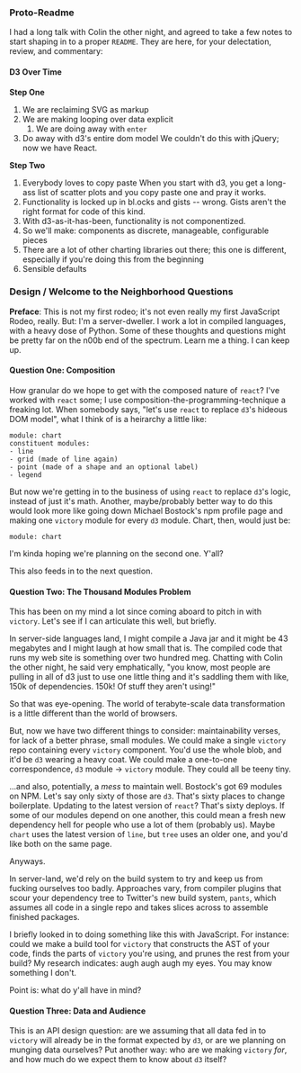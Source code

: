 ### Proto-Readme

I had a long talk with Colin the other night, and agreed to take a few notes to
start shaping in to a proper `README`. They are here, for your delectation,
review, and commentary:

#### D3 Over Time

**Step One**

1.  We are reclaiming SVG as markup
2.  We are making looping over data explicit
    1. We are doing away with `enter`
3.  Do away with d3's entire dom model
    We couldn't do this with jQuery; now we have React.

**Step Two**

1.  Everybody loves to copy paste
    When you start with d3, you get a long-ass list of scatter plots and you copy
    paste one and pray it works.
2.  Functionality is locked up in bl.ocks and gists -- wrong. Gists aren't the
    right format for code of this kind.
3.  With d3-as-it-has-been, functionality is not componentized. 
4.  So we'll make: components as discrete, manageable, configurable pieces
5.  There are a lot of other charting libraries out there; this one is
    different, especially if you're doing this from the beginning
6.  Sensible defaults


### Design / Welcome to the Neighborhood Questions

**Preface**: This is not my first rodeo; it's not even really my first
  JavaScript Rodeo, really. But: I'm a server-dweller. I work a lot in compiled
  languages, with a heavy dose of Python. Some of these thoughts and questions
  might be pretty far on the n00b end of the spectrum. Learn me a thing. I can
  keep up.


#### Question One: Composition

How granular do we hope to get with the composed nature of `react`? I've worked
with `react` some; I use composition-the-programming-technique a freaking
lot. When somebody says, "let's use `react` to replace `d3`'s hideous DOM
model", what I think of is a heirarchy a little like:

```
module: chart
constituent modules:
- line
- grid (made of line again)
- point (made of a shape and an optional label)
- legend
```

But now we're getting in to the business of using `react` to replace `d3`'s
logic, instead of just it's math. Another, maybe/probably better way to do this
would look more like going down Michael Bostock's npm profile page and making
one `victory`  module for every `d3` module. Chart, then, would just be:

```
module: chart
```

I'm kinda hoping we're planning on the second one. Y'all?

This also feeds in to the next question.

#### Question Two: The Thousand Modules Problem

This has been on my mind a lot since coming aboard to pitch in with
`victory`. Let's see if I can articulate this well, but briefly.

In server-side languages land, I might compile a Java jar and it might be 43
megabytes and I might laugh at how small that is. The compiled code that runs my
web site is something over two hundred meg. Chatting with Colin the other night,
he said very emphatically, "you know, most people are pulling in all of d3 just
to use one little thing and it's saddling them with like, 150k of
dependencies. 150k! Of stuff they aren't using!"

So that was eye-opening. The world of terabyte-scale data transformation is a
little different than the world of browsers.

But, now we have two different things to consider: maintainability verses, for
lack of a better phrase, small modules. We could make a single `victory` repo
containing every `victory` component. You'd use the whole blob, and it'd be `d3`
wearing a heavy coat. We could make a one-to-one correspondence, `d3` module ->
`victory` module. They could all be teeny tiny.

...and also, potentially, a _mess_ to maintain well. Bostock's got 69 modules on
NPM. Let's say only sixty of those are `d3`. That's sixty places to change
boilerplate. Updating to the latest version of `react`? That's sixty
deploys. If some of our modules depend on one another, this could mean a fresh
new dependency hell for people who use a lot of them (probably us). Maybe
`chart` uses the latest version of `line`, but `tree` uses an older one, and
you'd like both on the same page.

Anyways.

In server-land, we'd rely on the build system to try and keep us from fucking
ourselves too badly. Approaches vary, from compiler plugins that scour your
dependency tree to Twitter's new build system, `pants`, which assumes all code
in a single repo and takes slices across to assemble finished packages.

I briefly looked in to doing something like this with JavaScript. For instance:
could we make a build tool for `victory` that constructs the AST of your code,
finds the parts of `victory` you're using, and prunes the rest from your build?
My research indicates: augh augh augh my eyes. You may know something I don't.

Point is: what do y'all have in mind?

#### Question Three: Data and Audience

This is an API design question: are we assuming that all data fed in to
`victory` will already be in the format expected by `d3`, or are we planning on
munging data ourselves? Put another way: who are we making `victory` _for_, and
how much do we expect them to know about `d3` itself? 


